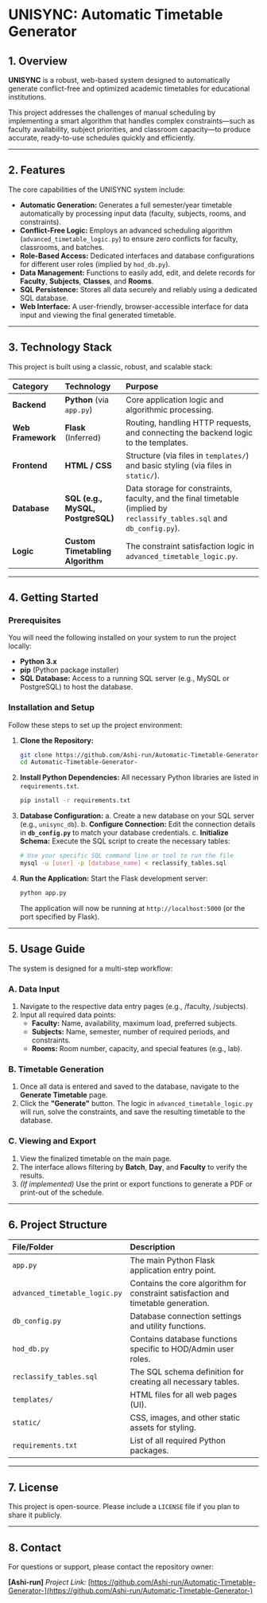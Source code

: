 # UNISYNC: Automatic Timetable Generator

## 1\. Overview

**UNISYNC** is a robust, web-based system designed to automatically generate conflict-free and optimized academic timetables for educational institutions.

This project addresses the challenges of manual scheduling by implementing a smart algorithm that handles complex constraints—such as faculty availability, subject priorities, and classroom capacity—to produce accurate, ready-to-use schedules quickly and efficiently.

-----

## 2\. Features

The core capabilities of the UNISYNC system include:

  * **Automatic Generation:** Generates a full semester/year timetable automatically by processing input data (faculty, subjects, rooms, and constraints).
  * **Conflict-Free Logic:** Employs an advanced scheduling algorithm (`advanced_timetable_logic.py`) to ensure zero conflicts for faculty, classrooms, and batches.
  * **Role-Based Access:** Dedicated interfaces and database configurations for different user roles (implied by `hod_db.py`).
  * **Data Management:** Functions to easily add, edit, and delete records for **Faculty**, **Subjects**, **Classes**, and **Rooms**.
  * **SQL Persistence:** Stores all data securely and reliably using a dedicated SQL database.
  * **Web Interface:** A user-friendly, browser-accessible interface for data input and viewing the final generated timetable.

-----

## 3\. Technology Stack

This project is built using a classic, robust, and scalable stack:

| Category | Technology | Purpose |
| :--- | :--- | :--- |
| **Backend** | **Python** (via `app.py`) | Core application logic and algorithmic processing. |
| **Web Framework** | **Flask** (Inferred) | Routing, handling HTTP requests, and connecting the backend logic to the templates. |
| **Frontend** | **HTML / CSS** | Structure (via files in `templates/`) and basic styling (via files in `static/`). |
| **Database** | **SQL (e.g., MySQL, PostgreSQL)** | Data storage for constraints, faculty, and the final timetable (implied by `reclassify_tables.sql` and `db_config.py`). |
| **Logic** | **Custom Timetabling Algorithm** | The constraint satisfaction logic in `advanced_timetable_logic.py`. |

-----

## 4\. Getting Started

### Prerequisites

You will need the following installed on your system to run the project locally:

  * **Python 3.x**
  * **pip** (Python package installer)
  * **SQL Database:** Access to a running SQL server (e.g., MySQL or PostgreSQL) to host the database.

### Installation and Setup

Follow these steps to set up the project environment:

1.  **Clone the Repository:**

    ```bash
    git clone https://github.com/Ashi-run/Automatic-Timetable-Generator-
    cd Automatic-Timetable-Generator-
    ```

2.  **Install Python Dependencies:**
    All necessary Python libraries are listed in `requirements.txt`.

    ```bash
    pip install -r requirements.txt
    ```

3.  **Database Configuration:**
    a. Create a new database on your SQL server (e.g., `unisync_db`).
    b. **Configure Connection:** Edit the connection details in **`db_config.py`** to match your database credentials.
    c. **Initialize Schema:** Execute the SQL script to create the necessary tables:

    ```bash
    # Use your specific SQL command line or tool to run the file
    mysql -u [user] -p [database_name] < reclassify_tables.sql
    ```

4.  **Run the Application:**
    Start the Flask development server:

    ```bash
    python app.py
    ```

    The application will now be running at `http://localhost:5000` (or the port specified by Flask).

-----

## 5\. Usage Guide

The system is designed for a multi-step workflow:

### A. Data Input

1.  Navigate to the respective data entry pages (e.g., /faculty, /subjects).
2.  Input all required data points:
      * **Faculty:** Name, availability, maximum load, preferred subjects.
      * **Subjects:** Name, semester, number of required periods, and constraints.
      * **Rooms:** Room number, capacity, and special features (e.g., lab).

### B. Timetable Generation

1.  Once all data is entered and saved to the database, navigate to the **Generate Timetable** page.
2.  Click the **"Generate"** button. The logic in `advanced_timetable_logic.py` will run, solve the constraints, and save the resulting timetable to the database.

### C. Viewing and Export

1.  View the finalized timetable on the main page.
2.  The interface allows filtering by **Batch**, **Day**, and **Faculty** to verify the results.
3.  *(If implemented)* Use the print or export functions to generate a PDF or print-out of the schedule.

-----

## 6\. Project Structure

| File/Folder | Description |
| :--- | :--- |
| `app.py` | The main Python Flask application entry point. |
| `advanced_timetable_logic.py` | Contains the core algorithm for constraint satisfaction and timetable generation. |
| `db_config.py` | Database connection settings and utility functions. |
| `hod_db.py` | Contains database functions specific to HOD/Admin user roles. |
| `reclassify_tables.sql` | The SQL schema definition for creating all necessary tables. |
| `templates/` | HTML files for all web pages (UI). |
| `static/` | CSS, images, and other static assets for styling. |
| `requirements.txt` | List of all required Python packages. |

-----

## 7\. License

This project is open-source. Please include a `LICENSE` file if you plan to share it publicly.

-----

## 8\. Contact

For questions or support, please contact the repository owner:

**[Ashi-run]**
*Project Link:* [https://github.com/Ashi-run/Automatic-Timetable-Generator-](https://github.com/Ashi-run/Automatic-Timetable-Generator-)
